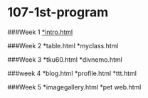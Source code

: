 # 107-1st-program
###Week 1
[*intro.html](https://github.com/mentally24/107-1st-program/blob/master/w01/intro.html)

###Week 2
*table.html
*myclass.html

###Week 3
*tku60.html
*divnemo.html

###week 4
*blog.html
*profile.html
*ttt.html

###Week 5
*imagegallery.html
*pet web.html
<!--stackedit_data:
eyJkaXNjdXNzaW9ucyI6eyJEZ1NrOHQwVlE3WlNmSGRHIjp7In
N0YXJ0IjoxMjcsImVuZCI6MTM4LCJ0ZXh0IjoiKnRhYmxlLmh0
bWwifX0sImNvbW1lbnRzIjp7ImFZN0dGMDdhdUZPWHVuUWMiOn
siZGlzY3Vzc2lvbklkIjoiRGdTazh0MFZRN1pTZkhkRyIsInN1
YiI6ImdoOjQzMTc0NDY1IiwidGV4dCI6Imh0dHBzOi8vZ2l0aH
ViLmNvbS9tZW50YWxseTI0LzEwNy0xc3QtcHJvZ3JhbS9ibG9i
L21hc3Rlci93MDIvdGFibGUuaHRtbCIsImNyZWF0ZWQiOjE1Mz
k2OTE1MDk4OTF9fSwiaGlzdG9yeSI6Wy03ODA4OTE3MzUsMTM2
MDM4OTkxNl19
-->